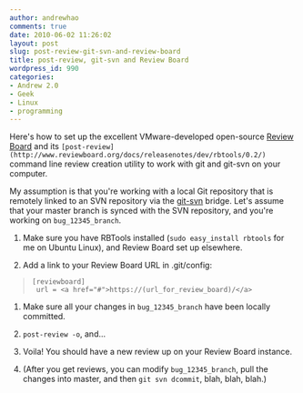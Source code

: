 ```yaml
---
author: andrewhao
comments: true
date: 2010-06-02 11:26:02
layout: post
slug: post-review-git-svn-and-review-board
title: post-review, git-svn and Review Board
wordpress_id: 990
categories:
- Andrew 2.0
- Geek
- Linux
- programming
---
```


Here's how to set up the excellent VMware-developed open-source [Review Board](http://www.reviewboard.org/) and its `[post-review](http://www.reviewboard.org/docs/releasenotes/dev/rbtools/0.2/)` command line review creation utility to work with git and git-svn on your computer.

My assumption is that you're working with a local Git repository that is remotely linked to an SVN repository via the [git-svn](http://utsl.gen.nz/talks/git-svn/intro.html) bridge. Let's assume that your master branch is synced with the SVN repository, and you're working on `bug_12345_branch`.



	
  1. Make sure you have RBTools installed (`sudo easy_install rbtools` for me on Ubuntu Linux), and Review Board set up elsewhere.

	
  2. Add a link to your Review Board URL in .git/config:




> 

>     
>     [reviewboard]
>      url = <a href="#">https://(url_for_review_board)/</a>
> 
> 






	
  1. Make sure all your changes in `bug_12345_branch` have been locally committed.

	
  2. `post-review -o`, and...

	
  3. Voila! You should have a new review up on your Review Board instance.

	
  4. (After you get reviews, you can modify `bug_12345_branch`, pull the changes into master, and then `git svn dcommit`, blah, blah, blah.)


